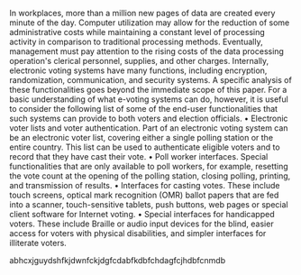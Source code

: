 In workplaces, more than a million new pages of data are created every minute of the day. Computer utilization may allow for the reduction of some administrative costs while maintaining a constant level of processing activity in comparison to traditional processing methods. Eventually, management must pay attention to the rising costs of the data processing operation's clerical personnel, supplies, and other charges. Internally, electronic voting systems have many functions, including encryption, randomization, communication, and security systems. A specific analysis of these functionalities goes beyond the immediate scope of this paper. For a basic understanding of what e-voting systems can do, however, it is useful to consider the following list of some of the end-user functionalities that such systems can provide to both voters and election officials.
•	Electronic voter lists and voter authentication. Part of an electronic voting system can be an electronic voter list, covering either a single polling station or the entire country. This list can be used to authenticate eligible voters and to record that they have cast their vote.
•	Poll worker interfaces. Special functionalities that are only available to poll workers, for example, resetting the vote count at the opening of the polling station, closing polling, printing, and transmission of results.
•	Interfaces for casting votes. These include touch screens, optical mark recognition (OMR) ballot papers that are fed into a scanner, touch-sensitive tablets, push buttons, web pages or special client software for Internet voting.
•	Special interfaces for handicapped voters. These include Braille or audio input devices for the blind, easier access for voters with physical disabilities, and simpler interfaces for illiterate voters.




abhcxjguydshfkjdwnfckjdgfcdabfkdbfchdagfcjhdbfcnmdb
